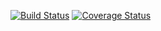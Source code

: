 [![Build Status](https://travis-ci.org/andreventuravale/gherkish.svg?branch=master)](https://travis-ci.org/andreventuravale/gherkish) [![Coverage Status](https://coveralls.io/repos/github/andreventuravale/gherkish/badge.svg?branch=master)](https://coveralls.io/github/andreventuravale/gherkish?branch=master)
